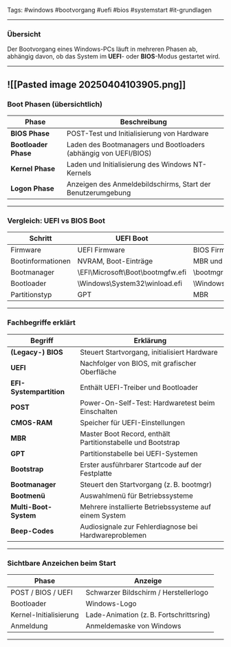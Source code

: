 Tags: #windows #bootvorgang #uefi #bios #systemstart #it-grundlagen

---

### Übersicht

Der Bootvorgang eines Windows-PCs läuft in mehreren Phasen ab, abhängig davon, ob das System im **UEFI**- oder **BIOS**-Modus gestartet wird.

---
![[Pasted image 20250404103905.png]]
---
### Boot Phasen (übersichtlich)

| Phase                | Beschreibung                                                    |
| -------------------- | --------------------------------------------------------------- |
| **BIOS Phase**       | POST-Test und Initialisierung von Hardware                      |
| **Bootloader Phase** | Laden des Bootmanagers und Bootloaders (abhängig von UEFI/BIOS) |
| **Kernel Phase**     | Laden und Initialisierung des Windows NT-Kernels                |
| **Logon Phase**      | Anzeigen des Anmeldebildschirms, Start der Benutzerumgebung     |

---

### Vergleich: UEFI vs BIOS Boot

|Schritt|UEFI Boot|BIOS Boot|
|---|---|---|
|Firmware|UEFI Firmware|BIOS Firmware|
|Bootinformationen|NVRAM, Boot-Einträge|MBR und Partitionstabelle|
|Bootmanager|\EFI\Microsoft\Boot\bootmgfw.efi|\bootmgr|
|Bootloader|\Windows\System32\winload.efi|\Windows\System32\winload.exe|
|Partitionstyp|GPT|MBR|

---

### Fachbegriffe erklärt

|Begriff|Erklärung|
|---|---|
|**(Legacy-) BIOS**|Steuert Startvorgang, initialisiert Hardware|
|**UEFI**|Nachfolger von BIOS, mit grafischer Oberfläche|
|**EFI-Systempartition**|Enthält UEFI-Treiber und Bootloader|
|**POST**|Power-On-Self-Test: Hardwaretest beim Einschalten|
|**CMOS-RAM**|Speicher für UEFI-Einstellungen|
|**MBR**|Master Boot Record, enthält Partitionstabelle und Bootstrap|
|**GPT**|Partitionstabelle bei UEFI-Systemen|
|**Bootstrap**|Erster ausführbarer Startcode auf der Festplatte|
|**Bootmanager**|Steuert den Startvorgang (z. B. bootmgr)|
|**Bootmenü**|Auswahlmenü für Betriebssysteme|
|**Multi-Boot-System**|Mehrere installierte Betriebssysteme auf einem System|
|**Beep-Codes**|Audiosignale zur Fehlerdiagnose bei Hardwareproblemen|

---

### Sichtbare Anzeichen beim Start

|Phase|Anzeige|
|---|---|
|POST / BIOS / UEFI|Schwarzer Bildschirm / Herstellerlogo|
|Bootloader|Windows-Logo|
|Kernel-Initialisierung|Lade-Animation (z. B. Fortschrittsring)|
|Anmeldung|Anmeldemaske von Windows|

---
